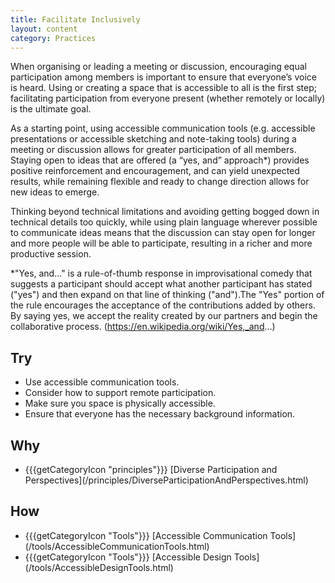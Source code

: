 ```yaml
---
title: Facilitate Inclusively
layout: content
category: Practices
---
```


When organising or leading a meeting or discussion, encouraging equal participation among members is important to ensure that everyone’s voice is heard. Using or creating a space that is accessible to all is the first step; facilitating participation from everyone present (whether remotely or locally) is the ultimate goal.

As a starting point, using accessible communication tools (e.g. accessible presentations or accessible sketching and note-taking tools) during a meeting or discussion allows for greater participation of all members. Staying open to ideas that are offered (a “yes, and” approach*) provides positive reinforcement and encouragement, and can yield unexpected results, while remaining flexible and ready to change direction allows for new ideas to emerge.

Thinking beyond technical limitations and avoiding getting bogged down in technical details too quickly, while using plain language wherever possible to communicate ideas means that the discussion can stay open for longer and more people will be able to participate, resulting in a richer and more productive session.

*"Yes, and..." is a rule-of-thumb response in improvisational comedy that suggests a participant should accept what another participant has stated ("yes") and then expand on that line of thinking ("and").The "Yes" portion of the rule encourages the acceptance of the contributions added by others. By saying yes, we accept the reality created by our partners and begin the collaborative process. (https://en.wikipedia.org/wiki/Yes,_and...)

## Try
* Use accessible communication tools.
* Consider how to support remote participation.
* Make sure you space is physically accessible.
* Ensure that everyone has the necessary background information.

## Why
<ul class="idg-articleContentUseWhyHow"><li><span role="presentation" class="idg-iconPrinciples">{{{getCategoryIcon "principles"}}}</span> [Diverse Participation and Perspectives](/principles/DiverseParticipationAndPerspectives.html)</li></ul>

## How
<ul class="idg-articleContentUseWhyHow"><li><span role="presentation" class="idg-iconTools">{{{getCategoryIcon "Tools"}}}</span> [Accessible Communication Tools](/tools/AccessibleCommunicationTools.html)</li>
<li><span role="presentation" class="idg-iconTools">{{{getCategoryIcon "Tools"}}}</span> [Accessible Design Tools](/tools/AccessibleDesignTools.html)</li></ul>
